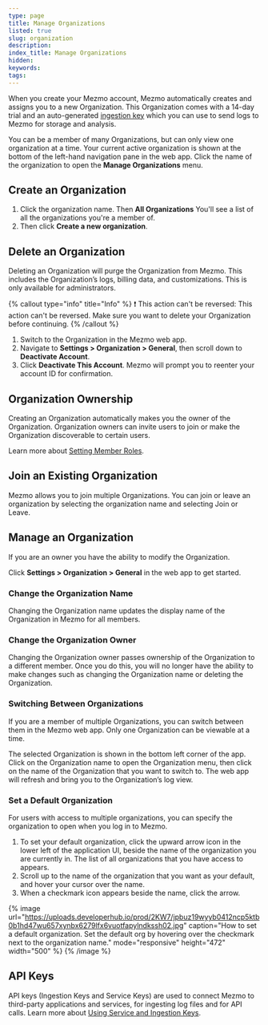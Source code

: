 ```yaml
---
type: page
title: Manage Organizations
listed: true
slug: organization
description: 
index_title: Manage Organizations
hidden: 
keywords: 
tags: 
---
```




When you create your Mezmo account, Mezmo automatically creates and assigns you to a new Organization. This Organization comes with a 14-day trial and an auto-generated [ingestion key](https://docs.mezmo.com/docs/ingestion-key) which you can use to send logs to Mezmo for storage and analysis.

You can be a member of many Organizations, but can only view one organization at a time. Your current active organization is shown at the bottom of the left-hand navigation pane in the web app. Click the name of the organization to open the **Manage Organizations** menu.

## Create an Organization

1. Click the organization name. Then **All Organizations** You'll see a list of all the organizations you're a member of.
2. Then click **Create a new organization**.

## Delete an Organization

Deleting an Organization will purge the Organization from Mezmo. This includes the
Organization’s logs, billing data, and customizations. This is only available for administrators.



{% callout type="info" title="Info" %}
❗️ This action can't be reversed: This action can't be reversed. Make sure you want to delete your Organization before continuing.
{% /callout %}



1. Switch to the Organization in the Mezmo web app.
2. Navigate to **Settings &gt; Organization &gt; General**, then scroll down to **Deactivate Account**.
3. Click **Deactivate This Account**. Mezmo will prompt you to reenter your account ID for confirmation.

## Organization Ownership

Creating an Organization automatically makes you the owner of the Organization. Organization owners can invite users to join or make the Organization discoverable to certain users.

Learn more about [Setting Member Roles](https://docs.mezmo.com/docs/rbac).

## Join an Existing Organization

Mezmo allows you to join multiple Organizations. You can join or leave an organization by selecting the organization name and selecting Join or Leave.

## Manage an Organization

If you are an owner you have the ability to modify the Organization.

Click **Settings &gt; Organization &gt; General** in the web app to get started.

### Change the Organization Name

Changing the Organization name updates the display name of the Organization in Mezmo for all members.

### Change the Organization Owner

Changing the Organization owner passes ownership of the Organization to a different member. Once you do this, you will no longer have the ability to make changes such as changing the Organization name or deleting the Organization.

### Switching Between Organizations

If you are a member of multiple Organizations, you can switch between them in the Mezmo web app. Only one Organization can be viewable at a time.

The selected Organization is shown in the bottom left corner of the app. Click on the Organization name to open the Organization menu, then click on the name of the Organization that you want to switch to. The web app will refresh and bring you to the Organization’s log view.

### Set a Default Organization

For users with access to multiple organizations, you can specify the organization to open when you log in to Mezmo.

1. To set your default organization, click the upward arrow icon in the lower left of the application UI, beside the name of the organization you are currently in. The list of all organizations that you have access to appears.
2. Scroll up to the name of the organization that you want as your default, and hover your cursor over the name.
3. When a checkmark icon appears beside the name, click the arrow.



{% image url="https://uploads.developerhub.io/prod/2KW7/jpbuz19wyyb0412ncp5ktb0b1hd47wu657xynbx6279lfx6vuotfapylndkssh02.jpg" caption="How to set a default organization. Set the default org by hovering over the checkmark next to the organization name." mode="responsive" height="472" width="500" %}
{% /image %}



## API Keys

API keys (Ingestion Keys and Service Keys) are used to connect Mezmo to third-party applications and services, for ingesting log files and for API calls. Learn more about [Using Service and Ingestion Keys](https://docs.mezmo.com/docs/ingestion-key).



